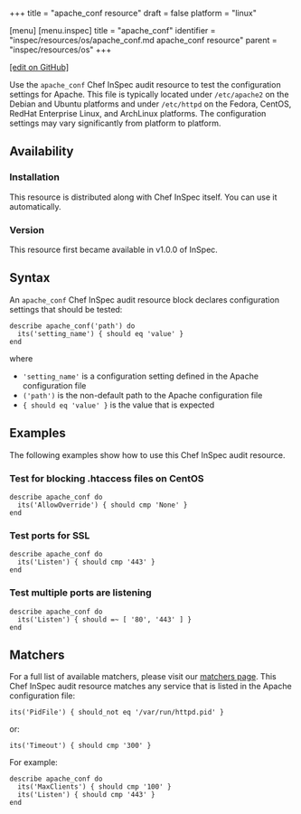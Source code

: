 +++
title = "apache_conf resource"
draft = false
platform = "linux"

[menu]
  [menu.inspec]
    title = "apache_conf"
    identifier = "inspec/resources/os/apache_conf.md apache_conf resource"
    parent = "inspec/resources/os"
+++

[\[edit on GitHub\]](https://github.com/inspec/inspec/blob/master/www/content/inspec/resources/apache_conf.md)

Use the `apache_conf` Chef InSpec audit resource to test the configuration settings for Apache. This file is typically located under `/etc/apache2` on the Debian and Ubuntu platforms and under `/etc/httpd` on the Fedora, CentOS, RedHat Enterprise Linux, and ArchLinux platforms. The configuration settings may vary significantly from platform to platform.

## Availability

### Installation

This resource is distributed along with Chef InSpec itself. You can use it automatically.

### Version

This resource first became available in v1.0.0 of InSpec.

## Syntax

An `apache_conf` Chef InSpec audit resource block declares configuration settings that should be tested:

    describe apache_conf('path') do
      its('setting_name') { should eq 'value' }
    end

where

- `'setting_name'` is a configuration setting defined in the Apache configuration file
- `('path')` is the non-default path to the Apache configuration file
- `{ should eq 'value' }` is the value that is expected

## Examples

The following examples show how to use this Chef InSpec audit resource.

### Test for blocking .htaccess files on CentOS

    describe apache_conf do
      its('AllowOverride') { should cmp 'None' }
    end

### Test ports for SSL

    describe apache_conf do
      its('Listen') { should cmp '443' }
    end

### Test multiple ports are listening

    describe apache_conf do
      its('Listen') { should =~ [ '80', '443' ] }
    end

## Matchers

For a full list of available matchers, please visit our [matchers page](/inspec/matchers/).
This Chef InSpec audit resource matches any service that is listed in the Apache configuration file:

    its('PidFile') { should_not eq '/var/run/httpd.pid' }

or:

    its('Timeout') { should cmp '300' }

For example:

    describe apache_conf do
      its('MaxClients') { should cmp '100' }
      its('Listen') { should cmp '443' }
    end
